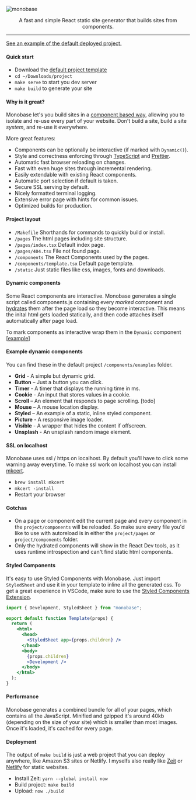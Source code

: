 

![monobase](https://cl.ly/60b82a79ec07/Image%2525202019-04-23%252520at%25252011.07.52%252520PM.png)

<div align="center">
  A fast and simple React static site generator that builds sites from components.
</div>

<hr />

[See an example of the default deployed project.](https://romantic-williams-000b9b.netlify.com/)

#### Quick start

- Download the [default project template](https://github.com/koenbok/monobase/raw/master/project.zip)
- `cd ~/Downloads/project`
- `make serve` to start you dev server
- `make build` to generate your site

#### Why is it great?

Monobase let's you build sites in a [component based way](https://reactjs.org/docs/react-component.html), allowing you to isolate and re-use every part of your website. Don't build a site, build a site _system_, and re-use it everywhere.

More great features:

- Components can be optionally be interactive (if marked with `Dynamic()`).
- Style and correctness enforcing through [TypeScript](https://www.typescriptlang.org/) and [Prettier](https://prettier.io/).
- Automatic fast browser reloading on changes.
- Fast with even huge sites through incremental rendering.
- Easily extendable with existing React components.
- Automatic port selection if default is taken.
- Secure SSL serving by default.
- Nicely formatted terminal logging.
- Extensive error page with hints for common issues.
- Optimized builds for production.

#### Project layout

- `/Makefile` Shorthands for commands to quickly build or install.
- `/pages` The html pages including site structure.
- `/pages/index.tsx` Default index page.
- `/pages/404.tsx` File not found page.
- `/components` The React Components used by the pages.
- `/components/template.tsx` Default page template.
- `/static` Just static files like css, images, fonts and downloads.

#### Dynamic components

Some React components are interactive. Monobase generates a single script called components.js containing every _marked_ component and [hydrates](https://reactjs.org/docs/react-dom.html#hydrate) them after the page load so they become interactive. This means the inital html gets loaded statically, and then code attaches itself automatically after page load.

To mark components as interactive wrap them in the `Dynamic` component [[example](https://github.com/koenbok/monobase/blob/master/project/components/examples/Timer.tsx#L27)]

#### Example dynamic components

You can find these in the default project `/components/examples` folder.

- **Grid** - A simple but dynamic grid.
- **Button** – Just a button you can click.
- **Timer** - A timer that displays the running time in ms.
- **Cookie** - An input that stores values in a cookie.
- **Scroll** – An element that responds to page scrolling. [todo]
- **Mouse** – A mouse location display.
- **Styled** – An example of a static, inline styled component.
- **Picture** - A responsive image loader.
- **Visible** - A wrapper that hides the content if offscreen.
- **Unsplash** - An unsplash random image element.

#### SSL on localhost

Monobase uses ssl / https on localhost. By default you'll have to click some warning away everytime. To make ssl work on localhost you can install [mkcert](https://github.com/FiloSottile/mkcert).

- `brew install mkcert`
- `mkcert -install`
- Restart your browser

#### Gotchas

- On a page or component edit the current page and every component in the `project/components` will be reloaded. So make sure every file you'd like to use with autoreload is in either the `project/pages` or `project/components` folder.
- Only the hydrated components will show in the React Dev tools, as it uses runtime introspection and can't find static html components.

#### Styled Components

It's easy to use Styled Components with Monobase. Just import `StyledSheet` and use it in your template to inline all the generated css. To get a great experience in VSCode, make sure to use the [Styled Components Extension](https://marketplace.visualstudio.com/items?itemName=jpoissonnier.vscode-styled-components).

```.jsx
import { Development, StyledSheet } from "monobase";

export default function Template(props) {
  return (
    <html>
      <head>
        <StyledSheet app={props.children} />
      </head>
      <body>
        {props.children}
        <Development />
      </body>
    </html>
  );
}
```

#### Performance

Monobase generates a combined bundle for all of your pages, which contains all the JavaScript. Minified and gzipped it's around 40kb (depending on the size of your site) which is smaller than most images. Once it's loaded, it's cached for every page.


#### Deployment

The output of `make build` is just a web project that you can deploy anywhere, like Amazon S3 sites or Netlify. I myselfs also really like [Zeit](https://zeit.co/) or [Netlify](https://netlify.com) for static websites.

- Install Zeit: `yarn --global install now`
- Build project: `make build`
- Upload: `now ./build`
